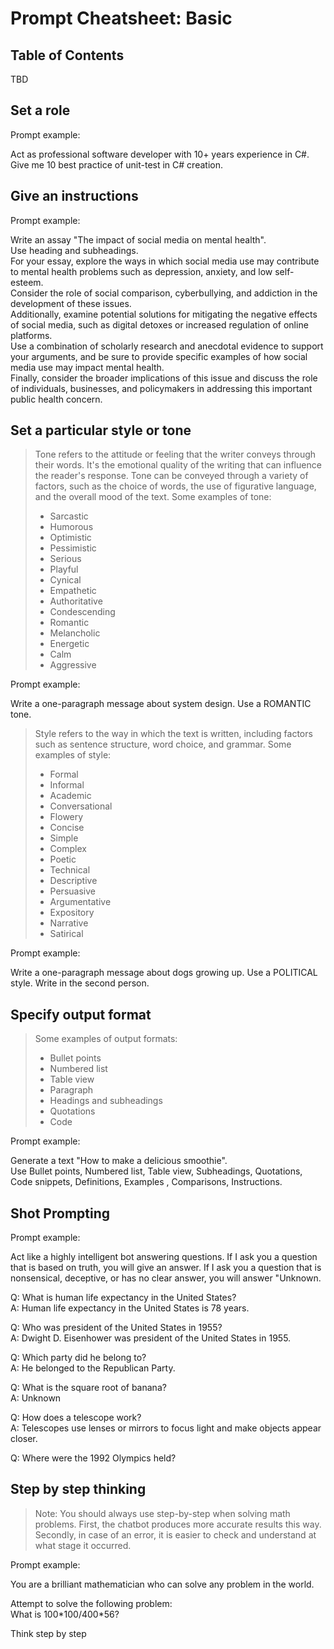 # Prompt Cheatsheet: Basic

## Table of Contents

TBD

## Set a role

Prompt example:

Act as professional software developer with 10+ years experience in С#. Give me 10 best practice of unit-test in C# creation.<br>

## Give an instructions

Prompt example:

Write an assay "The impact of social media on mental health".<br>
Use heading and subheadings.<br>
For your essay, explore the ways in which social media use may contribute to mental health problems such as depression, anxiety, and low self-esteem.<br>
Consider the role of social comparison, cyberbullying, and addiction in the development of these issues.<br>
Additionally, examine potential solutions for mitigating the negative effects of social media, such as digital detoxes or increased regulation of online platforms.<br>
Use a combination of scholarly research and anecdotal evidence to support your arguments, and be sure to provide specific examples of how social media use may impact mental health.<br>
Finally, consider the broader implications of this issue and discuss the role of individuals, businesses, and policymakers in addressing this important public health concern.<br>

## Set a particular style or tone

> Tone refers to the attitude or feeling that the writer conveys through their words. It's the emotional quality of the writing that can influence the reader's response. Tone can be conveyed through a variety of factors, such as the choice of words, the use of figurative language, and the overall mood of the text.
> Some examples of tone:
>
> - Sarcastic
> - Humorous
> - Optimistic
> - Pessimistic
> - Serious
> - Playful
> - Cynical
> - Empathetic
> - Authoritative
> - Condescending
> - Romantic
> - Melancholic
> - Energetic
> - Calm
> - Aggressive

Prompt example:

Write a one-paragraph message about system design. Use a ROMANTIC tone.

> Style refers to the way in which the text is written, including factors such as sentence structure, word choice, and grammar.
> Some examples of style:
>
> - Formal
> - Informal
> - Academic
> - Conversational
> - Flowery
> - Concise
> - Simple
> - Complex
> - Poetic
> - Technical
> - Descriptive
> - Persuasive
> - Argumentative
> - Expository
> - Narrative
> - Satirical

Prompt example:

Write a one-paragraph message about dogs growing up. Use a POLITICAL style. Write in the second person.

## Specify output format

> Some examples of output formats:
>
> - Bullet points
> - Numbered list
> - Table view
> - Paragraph
> - Headings and subheadings
> - Quotations
> - Code

Prompt example:

Generate a text "How to make a delicious smoothie".<br>
Use Bullet points, Numbered list, Table view, Subheadings, Quotations, Code snippets, Definitions, Examples , Comparisons, Instructions.

## Shot Prompting

Prompt example:

Act like a highly intelligent bot answering questions. If I ask you a question that is based on truth, you will give an answer. If I ask you a question that is nonsensical, deceptive, or has no clear answer, you will answer "Unknown.<br>

Q: What is human life expectancy in the United States?<br>
A: Human life expectancy in the United States is 78 years.<br>

Q: Who was president of the United States in 1955?<br>
A: Dwight D. Eisenhower was president of the United States in 1955.<br>

Q: Which party did he belong to?<br>
A: He belonged to the Republican Party.<br>

Q: What is the square root of banana?<br>
A: Unknown<br>

Q: How does a telescope work?<br>
A: Telescopes use lenses or mirrors to focus light and make objects appear closer.<br>

Q: Where were the 1992 Olympics held?<br>

## Step by step thinking

> Note: You should always use step-by-step when solving math problems. First, the chatbot produces more accurate results this way. Secondly, in case of an error, it is easier to check and understand at what stage it occurred.

Prompt example:

You are a brilliant mathematician who can solve any problem in the world.<br>

Attempt to solve the following problem:<br>
What is 100\*100/400\*56?<br>

Think step by step<br>
